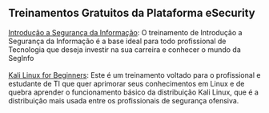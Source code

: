 ## Treinamentos Gratuitos da Plataforma eSecurity
[Introdução a Segurança da Informação](https://esecurity.com.br/cursos/introducao-a-seguranca-da-informacao/): 
O treinamento de Introdução a Segurança da Informação é a base ideal para todo profissional de Tecnologia que deseja investir na sua carreira e conhecer o mundo da SegInfo <br>
<br>
[Kali Linux for Beginners](https://esecurity.com.br/cursos/kali-linux-for-beginners/):
Este é um treinamento voltado para o profissional e estudante de TI que quer aprimorar seus conhecimentos em Linux e de quebra aprender o funcionamento básico da distribuição Kali Linux, que é a distribuição mais usada entre os profissionais de segurança ofensiva.
